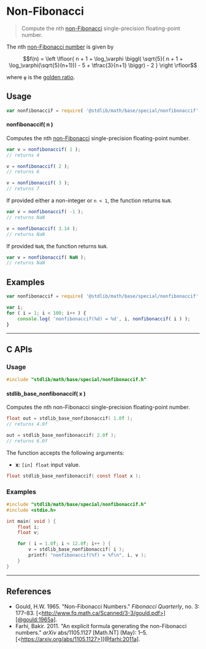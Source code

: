 <!--

@license Apache-2.0

Copyright (c) 2024 The Stdlib Authors.

Licensed under the Apache License, Version 2.0 (the "License");
you may not use this file except in compliance with the License.
You may obtain a copy of the License at

   http://www.apache.org/licenses/LICENSE-2.0

Unless required by applicable law or agreed to in writing, software
distributed under the License is distributed on an "AS IS" BASIS,
WITHOUT WARRANTIES OR CONDITIONS OF ANY KIND, either express or implied.
See the License for the specific language governing permissions and
limitations under the License.

-->

# Non-Fibonacci

> Compute the nth [non-Fibonacci][fibonacci-number] single-precision floating-point number.

<!-- Section to include introductory text. Make sure to keep an empty line after the intro `section` element and another before the `/section` close. -->

<section class="intro">

The nth [non-Fibonacci number][fibonacci-number] is given by

<!-- <equation class="equation" label="eq:nonfibonaccif_number" align="center" raw="f(n) = \left \lfloor{ n + 1 + \log_\varphi \biggl( \sqrt{5}( n + 1 + \log_\varphi(\sqrt{5}(n+1))) - 5 + \tfrac{3}{n+1} \biggr) - 2 } \right \rfloor" alt="Formula to compute the nth non-Fibonacci number."> -->

```math
f(n) = \left \lfloor{ n + 1 + \log_\varphi \biggl( \sqrt{5}( n + 1 + \log_\varphi(\sqrt{5}(n+1))) - 5 + \tfrac{3}{n+1} \biggr) - 2 } \right \rfloor
```

<!-- <div class="equation" align="center" data-raw-text="f(n) = \left \lfloor{ n + 1 + \log_\varphi \biggl( \sqrt{5}( n + 1 + \log_\varphi(\sqrt{5}(n+1))) - 5 + \tfrac{3}{n+1} \biggr) - 2 } \right \rfloor" data-equation="eq:nonfibonaccif_number">
    <img src="https://cdn.jsdelivr.net/gh/stdlib-js/stdlib@bb29798906e119fcb2af99e94b60407a270c9b32/lib/node_modules/@stdlib/math/base/special/nonfibonaccif/docs/img/equation_nonfibonacci_number.svg" alt="Formula to compute the nth non-Fibonacci number.">
    <br>
</div> -->

<!-- </equation> -->

where `φ` is the [golden ratio][golden-ratio].

</section>

<!-- /.intro -->

<!-- Package usage documentation. -->

<section class="usage">

## Usage

```javascript
var nonfibonaccif = require( '@stdlib/math/base/special/nonfibonaccif' );
```

#### nonfibonaccif( n )

Computes the nth [non-Fibonacci][fibonacci-number] single-precision floating-point number.

```javascript
var v = nonfibonaccif( 1 );
// returns 4

v = nonfibonaccif( 2 );
// returns 6

v = nonfibonaccif( 3 );
// returns 7
```

If provided either a non-integer or `n < 1`, the function returns `NaN`.

```javascript
var v = nonfibonaccif( -1 );
// returns NaN

v = nonfibonaccif( 3.14 );
// returns NaN
```

If provided `NaN`, the function returns `NaN`.

```javascript
var v = nonfibonaccif( NaN );
// returns NaN
```

</section>

<!-- /.usage -->

<!-- Package usage notes. Make sure to keep an empty line after the `section` element and another before the `/section` close. -->

<section class="notes">

</section>

<!-- /.notes -->

<section class="examples">

## Examples

<!-- eslint no-undef: "error" -->

```javascript
var nonfibonaccif = require( '@stdlib/math/base/special/nonfibonaccif' );

var i;
for ( i = 1; i < 100; i++ ) {
    console.log( 'nonfibonaccif(%d) = %d', i, nonfibonaccif( i ) );
}
```

</section>

<!-- /.examples -->

<!-- C interface documentation. -->

* * *

<section class="c">

## C APIs

<!-- Section to include introductory text. Make sure to keep an empty line after the intro `section` element and another before the `/section` close. -->

<section class="intro">

</section>

<!-- /.intro -->

<!-- C usage documentation. -->

<section class="usage">

### Usage

```c
#include "stdlib/math/base/special/nonfibonaccif.h"
```

#### stdlib_base_nonfibonaccif( x )

Computes the nth non-Fibonacci single-precision floating-point number.

```c
float out = stdlib_base_nonfibonaccif( 1.0f );
// returns 4.0f

out = stdlib_base_nonfibonaccif( 2.0f );
// returns 6.0f
```

The function accepts the following arguments:

-   **x**: `[in] float` input value.

```c
float stdlib_base_nonfibonaccif( const float x );
```

</section>

<!-- /.usage -->

<!-- C API usage notes. Make sure to keep an empty line after the `section` element and another before the `/section` close. -->

<section class="notes">

</section>

<!-- /.notes -->

<!-- C API usage examples. -->

<section class="examples">

### Examples

```c
#include "stdlib/math/base/special/nonfibonaccif.h"
#include <stdio.h>

int main( void ) {
    float i;
    float v;

    for ( i = 1.0f; i < 12.0f; i++ ) {
        v = stdlib_base_nonfibonaccif( i );
        printf( "nonfibonaccif(%f) = %f\n", i, v );
    }
}
```

</section>

<!-- /.examples -->

</section>

<!-- /.c -->

<!-- Section to include cited references. If references are included, add a horizontal rule *before* the section. Make sure to keep an empty line after the `section` element and another before the `/section` close. -->

* * *

<section class="references">

## References

-   Gould, H.W. 1965. "Non-Fibonacci Numbers." _Fibonacci Quarterly_, no. 3: 177–83. [&lt;http://www.fq.math.ca/Scanned/3-3/gould.pdf>][@gould:1965a].
-   Farhi, Bakir. 2011. "An explicit formula generating the non-Fibonacci numbers." _arXiv_ abs/1105.1127 \[Math.NT] (May): 1–5. [&lt;https://arxiv.org/abs/1105.1127>][@farhi:2011a].

</section>

<!-- /.references -->

<!-- Section for related `stdlib` packages. Do not manually edit this section, as it is automatically populated. -->

<section class="related">

</section>

<!-- /.related -->

<!-- Section for all links. Make sure to keep an empty line after the `section` element and another before the `/section` close. -->

<section class="links">

[fibonacci-number]: https://en.wikipedia.org/wiki/Fibonacci_number

[golden-ratio]: https://en.wikipedia.org/wiki/Golden_ratio

[@gould:1965a]: http://www.fq.math.ca/Scanned/3-3/gould.pdf

[@farhi:2011a]: https://arxiv.org/abs/1105.1127

<!-- <related-links> -->

<!-- </related-links> -->

</section>

<!-- /.links -->
